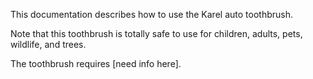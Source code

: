 This documentation describes how to use the Karel auto toothbrush.

Note that this toothbrush is totally safe to use for children, adults, pets, wildlife, and trees.

The toothbrush requires [need info here].